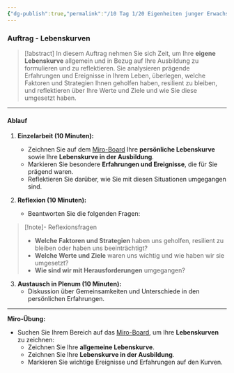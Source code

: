 ```yaml
---
{"dg-publish":true,"permalink":"/10 Tag 1/20 Eigenheiten junger Erwachsener/03 Lebenskurven/"}
---
```


### Auftrag - Lebenskurven

>[!abstract] In diesem Auftrag nehmen Sie sich Zeit, um Ihre **eigene Lebenskurve** allgemein und in Bezug auf Ihre Ausbildung zu formulieren und zu reflektieren. Sie analysieren prägende Erfahrungen und Ereignisse in Ihrem Leben, überlegen, welche Faktoren und Strategien Ihnen geholfen haben, resilient zu bleiben, und reflektieren über Ihre Werte und Ziele und wie Sie diese umgesetzt haben.

---
#### Ablauf

1. **Einzelarbeit (10 Minuten):**
   - Zeichnen Sie auf dem [Miro-Board](https://miro.com/app/board/uXjVLKN6QrM=/?moveToWidget=3458764605551965297&cot=14) Ihre **persönliche Lebenskurve** sowie Ihre **Lebenskurve in der Ausbildung**.
   - Markieren Sie besondere **Erfahrungen und Ereignisse**, die für Sie prägend waren.
   - Reflektieren Sie darüber, wie Sie mit diesen Situationen umgegangen sind.

2. **Reflexion (10 Minuten):**
   - Beantworten Sie die folgenden Fragen:

>[!note]- Reflexionsfragen
>* **Welche Faktoren und Strategien** haben uns geholfen, resilient zu bleiben oder haben uns beeinträchtigt?
>* **Welche Werte und Ziele** waren uns wichtig und wie haben wir sie umgesetzt?
>* **Wie sind wir mit Herausforderungen** umgegangen?

3. **Austausch in Plenum (10 Minuten):**
   - Diskussion über Gemeinsamkeiten und Unterschiede in den persönlichen Erfahrungen.

---

**Miro-Übung:**  
- Suchen Sie Ihrem Bereich auf das [Miro-Board](https://miro.com/app/board/uXjVLKN6QrM=/?moveToWidget=3458764605551965297&cot=14), um Ihre **Lebenskurven** zu zeichnen:
   - Zeichnen Sie Ihre **allgemeine Lebenskurve**.
   - Zeichnen Sie Ihre **Lebenskurve in der Ausbildung**.
   - Markieren Sie wichtige Ereignisse und Erfahrungen auf den Kurven.